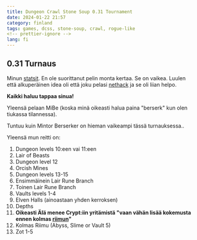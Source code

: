 ```yaml
---
title: Dungeon Crawl Stone Soup 0.31 Tournament
date: 2024-01-22 21:57
category: finland
tags: games, dcss, stone-soup, crawl, rogue-like
<!-- prettier-ignore -->
lang: fi
---
```


## 0.31 Turnaus

Minun [statsit](https://crawl.develz.org/tournament/0.31/players/martbhell.html).
En ole suorittanut pelin monta kertaa. Se on vaikea. Luulen että alkuperäinen idea oli että joku pelasi [nethack](https://www.nethack.org/) ja se oli liian helpo.

**Kaikki haluu tappaa sinua!**

Yleensä pelaan MiBe (koska minä oikeasti halua paina "berserk" kun olen tiukassa tilannessa).

Tuntuu kuin Mintor Berserker on hieman vaikeampi tässä turnauksessa..

Yleensä mun reitti on:

1. Dungeon levels 10:een vai 11:een
1. Lair of Beasts
1. Dungeon level 12
1. Orcish Mines
1. Dungeon levels 13-15
1. Ensimmäinein Lair Rune Branch
1. Toinen Lair Rune Branch
1. Vaults levels 1-4
1. Elven Halls (ainoastaan yhden kerroksen)
1. Depths
1. **Oikeasti Älä menee Crypt:iin yritämistä "vaan vähän lisää kokemusta ennen kolmas [riimun](http://crawl.chaosforge.org/Rune)"**
1. Kolmas Riimu (Abyss, Slime or Vault 5)
1. Zot 1-5
